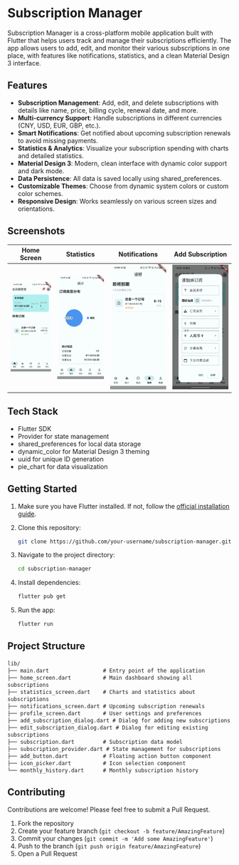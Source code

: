 # Subscription Manager

Subscription Manager is a cross-platform mobile application built with Flutter that helps users track and manage their subscriptions efficiently. The app allows users to add, edit, and monitor their various subscriptions in one place, with features like notifications, statistics, and a clean Material Design 3 interface.

## Features

- **Subscription Management**: Add, edit, and delete subscriptions with details like name, price, billing cycle, renewal date, and more.
- **Multi-currency Support**: Handle subscriptions in different currencies (CNY, USD, EUR, GBP, etc.).
- **Smart Notifications**: Get notified about upcoming subscription renewals to avoid missing payments.
- **Statistics & Analytics**: Visualize your subscription spending with charts and detailed statistics.
- **Material Design 3**: Modern, clean interface with dynamic color support and dark mode.
- **Data Persistence**: All data is saved locally using shared_preferences.
- **Customizable Themes**: Choose from dynamic system colors or custom color schemes.
- **Responsive Design**: Works seamlessly on various screen sizes and orientations.

## Screenshots

| Home Screen | Statistics | Notifications | Add Subscription |
|-------------|------------|---------------|------------------|
| ![Home Screen](screenshots/home.jpg) | ![Statistics](screenshots/stats.jpg) | ![Notifications](screenshots/notifications.jpg) | ![Add Subscription](screenshots/add.jpg) |

## Tech Stack

- Flutter SDK
- Provider for state management
- shared_preferences for local data storage
- dynamic_color for Material Design 3 theming
- uuid for unique ID generation
- pie_chart for data visualization

## Getting Started

1. Make sure you have Flutter installed. If not, follow the [official installation guide](https://flutter.dev/docs/get-started/install).

2. Clone this repository:
   ```bash
   git clone https://github.com/your-username/subscription-manager.git
   ```

3. Navigate to the project directory:
   ```bash
   cd subscription-manager
   ```

4. Install dependencies:
   ```bash
   flutter pub get
   ```

5. Run the app:
   ```bash
   flutter run
   ```

## Project Structure

```
lib/
├── main.dart                 # Entry point of the application
├── home_screen.dart          # Main dashboard showing all subscriptions
├── statistics_screen.dart    # Charts and statistics about subscriptions
├── notifications_screen.dart # Upcoming subscription renewals
├── profile_screen.dart       # User settings and preferences
├── add_subscription_dialog.dart # Dialog for adding new subscriptions
├── edit_subscription_dialog.dart # Dialog for editing existing subscriptions
├── subscription.dart         # Subscription data model
├── subscription_provider.dart # State management for subscriptions
├── add_button.dart           # Floating action button component
├── icon_picker.dart          # Icon selection component
└── monthly_history.dart      # Monthly subscription history
```

## Contributing

Contributions are welcome! Please feel free to submit a Pull Request.

1. Fork the repository
2. Create your feature branch (`git checkout -b feature/AmazingFeature`)
3. Commit your changes (`git commit -m 'Add some AmazingFeature'`)
4. Push to the branch (`git push origin feature/AmazingFeature`)
5. Open a Pull Request
